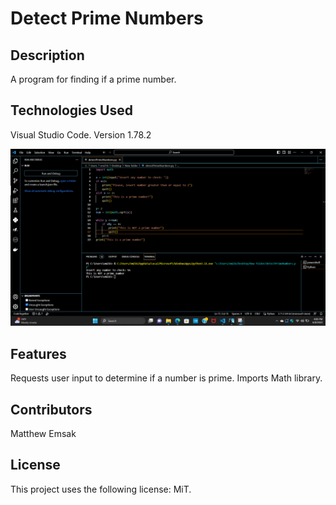 # <strong> Detect Prime Numbers </strong> #

## <strong> Description </strong> ##

A program for finding if a prime number.

## <strong> Technologies Used </strong> ##
Visual Studio Code. Version 1.78.2


![]()<img width="723" alt="image" src="https://github.com/matthew813709/Gitimages/blob/3f84fb6ac80c5c2dd7d772c9c93747826018e50d/Screenshot%202023-06-08%20160036.png">

## <strong> Features </strong> ##

Requests user input to determine if a number is prime.
Imports Math library.

## <strong> Contributors </strong> ##
Matthew Emsak

## <strong> License </strong> ##
This project uses the following license: MiT.
